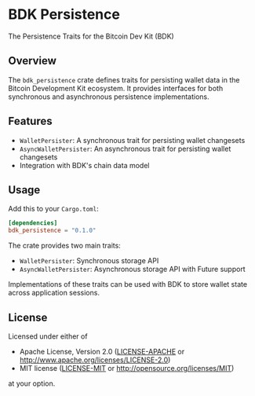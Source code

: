# BDK Persistence

The Persistence Traits for the Bitcoin Dev Kit (BDK)

## Overview

The `bdk_persistence` crate defines traits for persisting wallet data in the Bitcoin Development Kit ecosystem. It provides interfaces for both synchronous and asynchronous persistence implementations.

## Features

- `WalletPersister`: A synchronous trait for persisting wallet changesets
- `AsyncWalletPersister`: An asynchronous trait for persisting wallet changesets
- Integration with BDK's chain data model

## Usage

Add this to your `Cargo.toml`:

```toml
[dependencies]
bdk_persistence = "0.1.0"
```

The crate provides two main traits:

- `WalletPersister`: Synchronous storage API
- `AsyncWalletPersister`: Asynchronous storage API with Future support

Implementations of these traits can be used with BDK to store wallet state across application sessions.

## License

Licensed under either of

* Apache License, Version 2.0 ([LICENSE-APACHE](LICENSE-APACHE) or http://www.apache.org/licenses/LICENSE-2.0)
* MIT license ([LICENSE-MIT](LICENSE-MIT) or http://opensource.org/licenses/MIT)

at your option. 